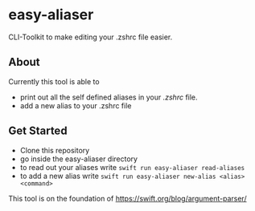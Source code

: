 # easy-aliaser
CLI-Toolkit to make editing your .zshrc file easier.

## About

Currently this tool is able to
- print out all the self defined aliases in your *.zshrc* file.
- add a new alias to your .zshrc file

## Get Started

- Clone this repository 
- go inside the easy-aliaser directory
- to read out your aliases write `swift run easy-aliaser read-aliases`
- to add a new alias write `swift run easy-aliaser new-alias <alias> <command>`


This tool is on the foundation of https://swift.org/blog/argument-parser/